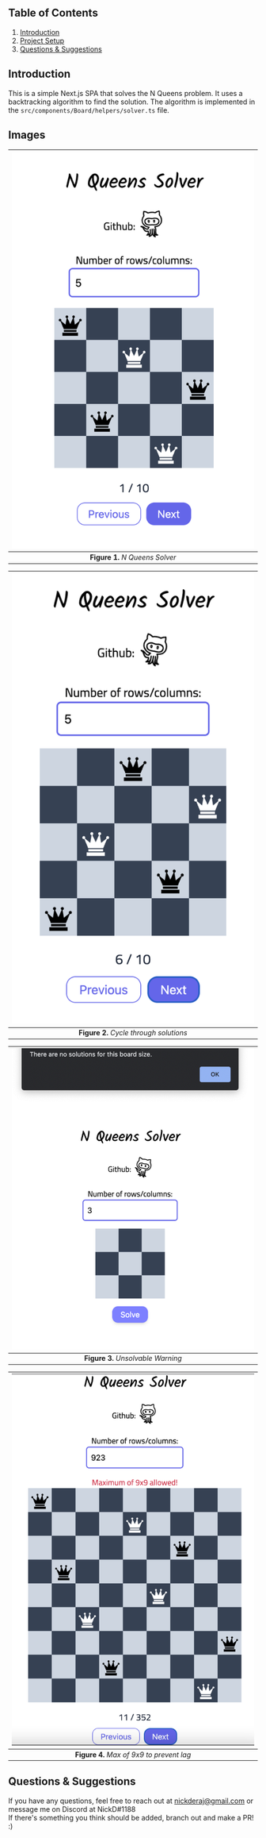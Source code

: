 ## Table of Contents

1. [Introduction](#introduction)
2. [Project Setup](#project-setup)
3. [Questions & Suggestions](#questions--suggestions)

## Introduction

This is a simple Next.js SPA that solves the N Queens problem. It uses a backtracking algorithm to find the solution. The algorithm is implemented in the `src/components/Board/helpers/solver.ts` file.

## Images

| <img src="public\screenshots\queen_1.png" width="500"> |
| :----------------------------------------------------: |
|            **Figure 1.** _N Queens Solver_             |

| <img src="public\screenshots\queen_2.png" width="500"> |
| :----------------------------------------------------: |
|        **Figure 2.** _Cycle through solutions_         |

| <img src="public\screenshots\queen_3.png" width="500"> |
| :----------------------------------------------------: |
|           **Figure 3.** _Unsolvable Warning_           |

| <img src="public\screenshots\queen_4.png" width="500"> |
| :----------------------------------------------------: |
|       **Figure 4.** _Max of 9x9 to prevent lag_        |

## Questions & Suggestions

If you have any questions, feel free to reach out at nickderaj@gmail.com or message me on Discord at NickD#1188<br/>
If there's something you think should be added, branch out and make a PR! :)
